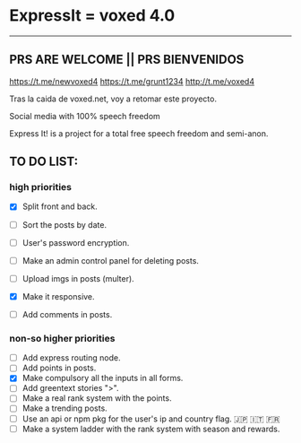 # ExpressIt = voxed 4.0

---

## PRS ARE WELCOME || PRS BIENVENIDOS

https://t.me/newvoxed4
https://t.me/grunt1234
http://t.me/voxed4

Tras la caida de voxed.net, voy a retomar este proyecto.

Social media with 100% speech freedom

Express It! is a project for a total free speech freedom and semi-anon.


## TO DO LIST:

### high priorities
- [x] Split front and back.
- [ ] Sort the posts by date.
- [ ] User's password encryption.
- [ ] Make an admin control panel for deleting posts.
- [ ] Upload imgs in posts (multer).
- [x] Make it responsive.
- [ ] Add comments in posts.


### non-so higher priorities
- [ ] Add express routing node.
- [ ] Add points in posts.
- [x] Make compulsory all the inputs in all forms.
- [ ] Add greentext stories ">".
- [ ] Make a real rank system with the points.
- [ ] Make a trending posts.
- [ ] Use an api or npm pkg for the user's ip and country flag. :jp: :it: :fr:
- [ ] Make a system ladder with the rank system with season and rewards.
